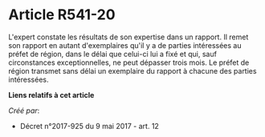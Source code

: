 # Article R541-20

L'expert constate les résultats de son expertise dans un rapport. Il remet son rapport en autant d'exemplaires qu'il y a de
parties intéressées au préfet de région, dans le délai que celui-ci lui a fixé et qui, sauf circonstances exceptionnelles, ne
peut dépasser trois mois. Le préfet de région transmet sans délai un exemplaire du rapport à chacune des parties intéressées.

**Liens relatifs à cet article**

_Créé par_:

  - Décret n°2017-925 du 9 mai 2017 - art. 12
